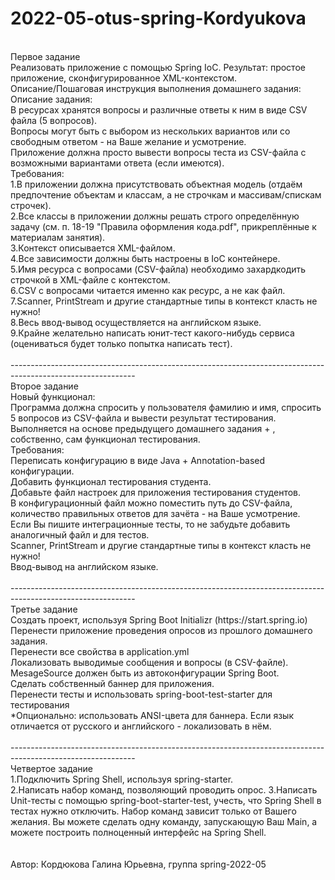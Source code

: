 # 2022-05-otus-spring-Kordyukova
<br>
Первое задание
<br>
Реализовать приложение с помощью Spring IoC. Результат: простое приложение, сконфигурированное XML-контекстом.
<br>
Описание/Пошаговая инструкция выполнения домашнего задания:
<br>
Описание задания:
<br>
В ресурсах хранятся вопросы и различные ответы к ним в виде CSV файла (5 вопросов).
<br>
Вопросы могут быть с выбором из нескольких вариантов или со свободным ответом - на Ваше желание и усмотрение.
<br>
Приложение должна просто вывести вопросы теста из CSV-файла с возможными вариантами ответа (если имеются).
<br>
Требования:
<br>
1.В приложении должна присутствовать объектная модель (отдаём предпочтение объектам и классам, а не строчкам и массивам/спискам строчек).
<br>
2.Все классы в приложении должны решать строго определённую задачу (см. п. 18-19 "Правила оформления кода.pdf", прикреплённые к материалам занятия).
<br> 
3.Контекст описывается XML-файлом.
<br> 
4.Все зависимости должны быть настроены в IoC контейнере.
<br> 
5.Имя ресурса с вопросами (CSV-файла) необходимо захардкодить строчкой в XML-файле с контекстом.
<br> 
6.CSV с вопросами читается именно как ресурс, а не как файл.
<br> 
7.Scanner, PrintStream и другие стандартные типы в контекст класть не нужно!
<br> 
8.Весь ввод-вывод осуществляется на английском языке.
<br> 
9.Крайне желательно написать юнит-тест какого-нибудь сервиса (оцениваться будет только попытка написать тест).
<br>
<br>
-------------------------------------------------------------------------------------------------------------

<br>
Второе задание
<br>
Новый функционал:
<br>
Программа должна спросить у пользователя фамилию и имя, спросить 5 вопросов из CSV-файла и вывести результат тестирования.
<br>
Выполняется на основе предыдущего домашнего задания + , собственно, сам функционал тестирования.
<br>
Требования:
<br>
Переписать конфигурацию в виде Java + Annotation-based конфигурации.
<br>
Добавить функционал тестирования студента.
<br>
Добавьте файл настроек для приложения тестирования студентов.
<br>
В конфигурационный файл можно поместить путь до CSV-файла, количество правильных ответов для зачёта - на Ваше усмотрение.
<br>
Если Вы пишите интеграционные тесты, то не забудьте добавить аналогичный файл и для тестов.
<br>
Scanner, PrintStream и другие стандартные типы в контекст класть не нужно!
<br>
Ввод-вывод на английском языке.
<br>
<br>
-------------------------------------------------------------------------------------------------------------
<br>
Третье задание
<br>
Создать проект, используя Spring Boot Initializr (https://start.spring.io)
<br>
Перенести приложение проведения опросов из прошлого домашнего задания.
<br>
Перенести все свойства в application.yml
<br>
Локализовать выводимые сообщения и вопросы (в CSV-файле). MesageSource должен быть из автоконфигурации Spring Boot.
<br>
Сделать собственный баннер для приложения.
<br>
Перенести тесты и использовать spring-boot-test-starter для тестирования
<br>
*Опционально:
использовать ANSI-цвета для баннера. Если язык отличается от русского и английского - локализовать в нём.
<br>
<br>
-------------------------------------------------------------------------------------------------------------
<br>
Четвертое задание
<br>
1.Подключить Spring Shell, используя spring-starter.
<br>
2.Написать набор команд, позволяющий проводить опрос.
3.Написать Unit-тесты с помощью spring-boot-starter-test, учесть, что Spring Shell в тестах нужно отключить. Набор команд зависит только от Вашего желания. Вы можете сделать одну команду, запускающую Ваш Main, а можете построить полноценный интерфейс на Spring Shell.
<br>
<br>
<br> 
Автор: Кордюкова Галина Юрьевна, группа spring-2022-05
